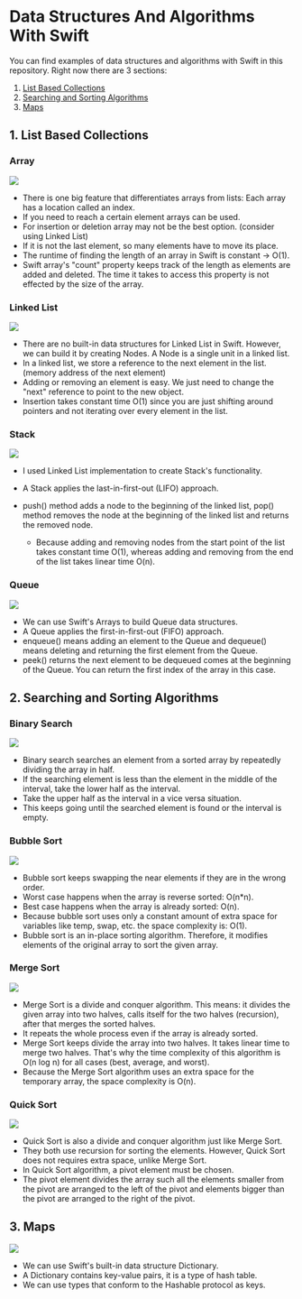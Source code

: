 # Data Structures And Algorithms With Swift

You can find examples of data structures and algorithms with Swift in this repository. Right now there are 3 sections: 

  1. [List Based Collections](1-list-based-collections)
  2. [Searching and Sorting Algorithms](2-searching-and-sorting-algorithms)
  3. [Maps](3-maps)

## 1. List Based Collections


### Array

<img src="/images/array.jpeg">

- There is one big feature that differentiates arrays from lists: Each array has a location called an index.
- If you need to reach a certain element arrays can be used. 
- For insertion or deletion array may not be the best option. (consider using Linked List)
- If it is not the last element, so many elements have to move its place.
- The runtime of finding the length of an array in Swift is constant -> O(1).
- Swift array's "count" property keeps track of the length as elements are added and deleted. The time it takes to access this property is not effected by the size of the array.

### Linked List
<img src="/images/linkedlist.png">

- There are no built-in data structures for Linked List in Swift. However, we can build it by creating Nodes. A Node is a single unit in a linked list.
- In a linked list, we store a reference to the next element in the list. (memory address of the next element)
- Adding or removing an element is easy. We just need to change the "next" reference to point to the new object.
- Insertion takes constant time O(1) since you are just shifting around pointers and not iterating over every element in the list.

### Stack 

<img src="/images/stack.jpeg">

- I used Linked List implementation to create Stack's functionality.
- A Stack applies the last-in-first-out (LIFO) approach.
- push() method adds a node to the beginning of the linked list, pop() method removes the node at the beginning of the linked list and returns the removed node.
  
  - Because adding and removing nodes from the start point of the list takes constant time O(1), whereas adding and removing from the end of the list takes linear time O(n).

### Queue

<img src="/images/queue.png">

- We can use Swift's Arrays to build Queue data structures.
- A Queue applies the first-in-first-out (FIFO) approach.
- enqueue() means adding an element to the Queue and dequeue() means deleting and returning the first element from the Queue.
- peek() returns the next element to be dequeued comes at the beginning of the Queue. You can return the first index of the array in this case.

## 2. Searching and Sorting Algorithms

### Binary Search

<img src="/images/binarysearch.jpeg">

- Binary search searches an element from a sorted array by repeatedly dividing the array in half. 
- If the searching element is less than the element in the middle of the interval, take the lower half as the interval. 
- Take the upper half as the interval in a vice versa situation. 
- This keeps going until the searched element is found or the interval is empty.

### Bubble Sort

<img src="/images/bubblesort.jpeg">

- Bubble sort keeps swapping the near elements if they are in the wrong order. 
- Worst case happens when the array is reverse sorted: O(n*n).
- Best case happens when the array is already sorted: O(n). 
- Because bubble sort uses only a constant amount of extra space for variables like temp, swap, etc. the space complexity is: O(1). 
- Bubble sort is an in-place sorting algorithm. Therefore, it modifies elements of the original array to sort the given array.

### Merge Sort

<img src="/images/mergesort.png">

- Merge Sort is a divide and conquer algorithm. This means: it divides the given array into two halves, calls itself for the two halves (recursion), after that merges the sorted halves. 
- It repeats the whole process even if the array is already sorted. 
- Merge Sort keeps divide the array into two halves. It takes linear time to merge two halves. That's why the time complexity of this algorithm is O(n log n) for all cases (best, average, and worst). 
- Because the Merge Sort algorithm uses an extra space for the temporary array, the space complexity is O(n).

### Quick Sort

<img src="/images/quicksort.jpeg">

- Quick Sort is also a divide and conquer algorithm just like Merge Sort. 
- They both use recursion for sorting the elements. However, Quick Sort does not requires extra space, unlike Merge Sort. 
- In Quick Sort algorithm, a pivot element must be chosen. 
- The pivot element divides the array such all the elements smaller from the pivot are arranged to the left of the pivot and elements bigger than the pivot are arranged to the right of the pivot.


## 3. Maps

<img src="/images/dictionary.png">

- We can use Swift's built-in data structure Dictionary. 
- A Dictionary contains key-value pairs, it is a type of hash table.
- We can use types that conform to the Hashable protocol as keys. 
